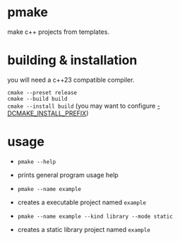 # pmake

make c++ projects from templates.

# building & installation

you will need a c++23 compatible compiler.

``cmake --preset release``\
``cmake --build build``\
``cmake --install build`` (you may want to configure [-DCMAKE_INSTALL_PREFIX](https://cmake.org/cmake/help/latest/variable/CMAKE_INSTALL_PREFIX.html))

# usage

* ``pmake --help``
- prints general program usage help

* ``pmake --name example``
- creates a executable project named `example`

* ``pmake --name example --kind library --mode static``
- creates a static library project named `example`


